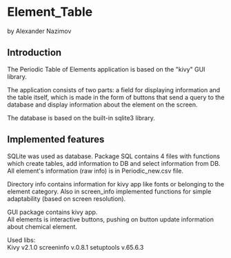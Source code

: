 # Element_Table  

by Alexander Nazimov

## Introduction

The Periodic Table of Elements application is based on the "kivy" GUI library.

The application consists of two parts: a field for displaying information and the table itself, which is made in the form 
of buttons that send a query to the database and display information about the element on the screen.

The database is based on the built-in sqlite3 library.

## Implemented features

SQLite was used as database. Package SQL contains 4 files with functions which create tables, add information to DB and 
select information from DB.  
All element's information (raw info) is in Periodic_new.csv file.  
  
Directory info contains information for kivy app like fonts or belonging to the element category.
Also in screen_info implemented functions for simple adaptability (based on screen resolution).  
  
GUI package contains kivy app.  
All elements is interactive buttons, pushing on button update information about chemical element.  

Used libs:  
Kivy v2.1.0
screeninfo v.0.8.1
setuptools v.65.6.3
